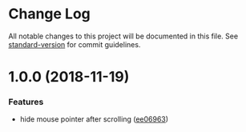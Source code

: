 # Change Log

All notable changes to this project will be documented in this file. See [standard-version](https://github.com/conventional-changelog/standard-version) for commit guidelines.

<a name="1.0.0"></a>
# 1.0.0 (2018-11-19)


### Features

* hide mouse pointer after scrolling ([ee06963](https://github.com/KennethSundqvist/hide-mouse-pointer-browser-extension/commit/ee06963))
